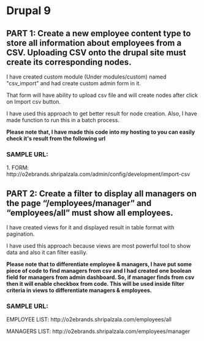 <h1>Drupal 9</h1>

<h2>PART 1: Create a new employee content type to store all information about employees from a CSV. Uploading CSV onto the drupal site must create its corresponding nodes.</h2>

<p>I have created custom module (Under modules/custom) named "csv_import" and had create custom admin form in it.</p>
<p>That form will have ability to upload csv file and will create nodes after click on Import csv button.</p>

<p>I have used this approach to get better result for node creation. Also, I have made function to run this in a batch process.</p>

<p><b>Please note that, I have made this code into my hosting to you can easily check it's result from the following url</b></p>

<h3>SAMPLE URL:</h3>
<p>1. FORM: http://o2ebrands.shripalzala.com/admin/config/development/import-csv </p>

<h2>PART 2: Create a filter to display all managers on the page “/employees/manager” and “employees/all” must show all employees.</h2>

<p>I have created views for it and displayed result in table format with pagination.</p>
<p>I have used this approach because views are most powerful tool to show data and also it can filter easiliy.</p>

<p><b>Please note that to differentiate employee & managers, I have put some piece of code to find managers from csv and I had created one boolean field for managers from admin dashboard. So, if manager finds from csv then it will enable checkbox from code. This will be used inside filter criteria in views to differentiate managers & employees.</b></p>

<h3>SAMPLE URL:</h3>
<p> EMPLOYEE LIST: http://o2ebrands.shripalzala.com/employees/all </p>
<p> MANAGERS LIST: http://o2ebrands.shripalzala.com/employees/manager </p>
